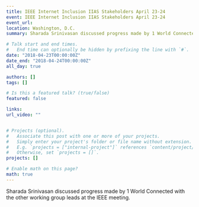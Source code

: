 ```yaml
---
title: IEEE Internet Inclusion IIAS Stakeholders April 23-24
event: IEEE Internet Inclusion IIAS Stakeholders April 23-24
event_url: 
location: Washington, D.C.
summary: Sharada Srinivasan discussed progress made by 1 World Connected with the other working group leads at the IEEE meeting. 

# Talk start and end times.
#   End time can optionally be hidden by prefixing the line with `#`.
date: "2018-04-23T00:00:00Z"
date_end: "2018-04-24T00:00:00Z"
all_day: true

authors: []
tags: []

# Is this a featured talk? (true/false)
featured: false

links:
url_video: ""


# Projects (optional).
#   Associate this post with one or more of your projects.
#   Simply enter your project's folder or file name without extension.
#   E.g. `projects = ["internal-project"]` references `content/project/deep-learning/index.md`.
#   Otherwise, set `projects = []`.
projects: []

# Enable math on this page?
math: true
---
```


Sharada Srinivasan discussed progress made by 1 World Connected with the other working group leads at the IEEE meeting. 



